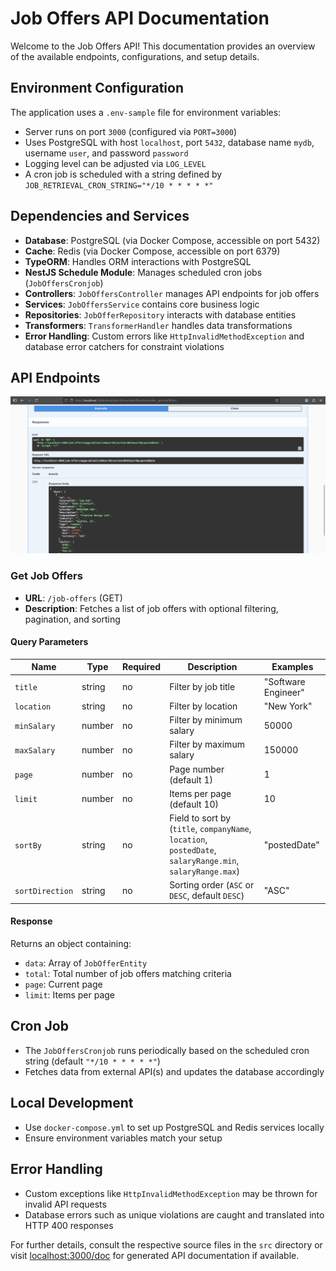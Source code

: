# Job Offers API Documentation

Welcome to the Job Offers API! This documentation provides an overview of the available endpoints, configurations, and setup details.

## Environment Configuration

The application uses a `.env-sample` file for environment variables:

- Server runs on port `3000` (configured via `PORT=3000`)
- Uses PostgreSQL with host `localhost`, port `5432`, database name `mydb`, username `user`, and password `password`
- Logging level can be adjusted via `LOG_LEVEL`
- A cron job is scheduled with a string defined by `JOB_RETRIEVAL_CRON_STRING="*/10 * * * * *"`

## Dependencies and Services

- **Database**: PostgreSQL (via Docker Compose, accessible on port 5432)
- **Cache**: Redis (via Docker Compose, accessible on port 6379)
- **TypeORM**: Handles ORM interactions with PostgreSQL
- **NestJS Schedule Module**: Manages scheduled cron jobs (`JobOffersCronjob`)
- **Controllers**: `JobOffersController` manages API endpoints for job offers
- **Services**: `JobOffersService` contains core business logic
- **Repositories**: `JobOfferRepository` interacts with database entities
- **Transformers**: `TransformerHandler` handles data transformations
- **Error Handling**: Custom errors like `HttpInvalidMethodException` and database error catchers for constraint violations

## API Endpoints

![](./docs/swagger.png)
### Get Job Offers

- **URL**: `/job-offers` (GET)
- **Description**: Fetches a list of job offers with optional filtering, pagination, and sorting

#### Query Parameters

| Name | Type | Required | Description | Examples |
|-----------------|----------|----------|----------------------------------------------------------|----------------------------------|
| `title` | string | no | Filter by job title | "Software Engineer" |
| `location` | string | no | Filter by location | "New York" |
| `minSalary` | number | no | Filter by minimum salary | 50000 |
| `maxSalary` | number | no | Filter by maximum salary | 150000 |
| `page` | number | no | Page number (default 1) | 1 |
| `limit` | number | no | Items per page (default 10) | 10 |
| `sortBy` | string | no | Field to sort by (`title`, `companyName`, `location`, `postedDate`, `salaryRange.min`, `salaryRange.max`) | "postedDate" |
| `sortDirection` | string | no | Sorting order (`ASC` or `DESC`, default `DESC`) | "ASC" |

#### Response

Returns an object containing:

- `data`: Array of `JobOfferEntity`
- `total`: Total number of job offers matching criteria
- `page`: Current page
- `limit`: Items per page

## Cron Job

- The `JobOffersCronjob` runs periodically based on the scheduled cron string (default `"*/10 * * * * *"`)
- Fetches data from external API(s) and updates the database accordingly

## Local Development

- Use `docker-compose.yml` to set up PostgreSQL and Redis services locally
- Ensure environment variables match your setup

## Error Handling

- Custom exceptions like `HttpInvalidMethodException` may be thrown for invalid API requests
- Database errors such as unique violations are caught and translated into HTTP 400 responses

For further details, consult the respective source files in the `src` directory or visit [localhost:3000/doc](http://localhost:3000/doc) for generated API documentation if available.